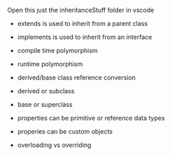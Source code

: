 Open this just the inheritanceStuff folder in vscode

- extends is used to inherit from a parent class
- implements is used to inherit from an interface

- compile time polymorphism
- runtime polymorphism
- derived/base class reference conversion
- derived or subclass
- base or superclass
- properties can be primitive or reference data types
- properies can be custom objects
- overloading vs overriding




